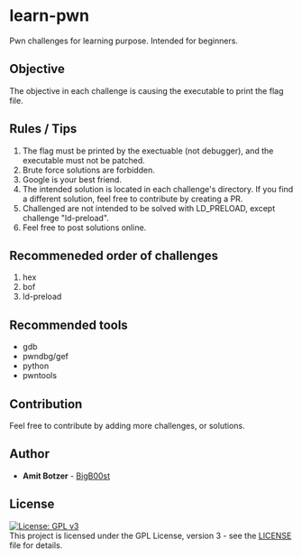 # learn-pwn
Pwn challenges for learning purpose. Intended for beginners.

## Objective
The objective in each challenge is causing the executable to print the flag file.

## Rules / Tips
1. The flag must be printed by the exectuable (not debugger), and the executable must not be patched.
2. Brute force solutions are forbidden.
3. Google is your best friend.
4. The intended solution is located in each challenge's directory. If you find a different solution, feel free to contribute by creating a PR.
5. Challenged are not intended to be solved with LD_PRELOAD, except challenge "ld-preload".
6. Feel free to post solutions online.

## Recommeneded order of challenges
1. hex
2. bof
3. ld-preload

## Recommended tools
 * gdb
 * pwndbg/gef
 * python
 * pwntools 

## Contribution
Feel free to contribute by adding more challenges, or solutions.

## Author

* **Amit Botzer** - [BigB00st](https://github.com/BigB00st)

## License

[![License: GPL v3](https://img.shields.io/badge/License-GPLv3-blue.svg)](https://www.gnu.org/licenses/gpl-3.0)    
This project is licensed under the GPL License, version 3 - see the [LICENSE](LICENSE) file for details.
